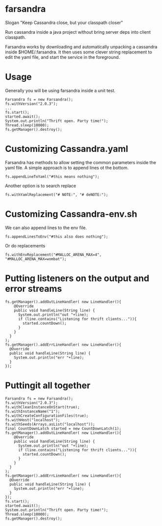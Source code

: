 farsandra
=========

Slogan "Keep Cassandra close, but your classpath closer"

Run cassandra inside a java project without bring server deps into client classpath.

Farsandra works by downloading and automatically unpacking a cassandra inside $HOME/.farsandra. It then uses some clever string replacement to edit the yaml file, and start the service in the foreground.

Usage
========

Generally you will be using farsandra inside a unit test.

    Farsandra fs = new Farsandra();
    fs.withVersion("2.0.3");
    ...
    fs.start();
    started.await();
    System.out.println("Thrift open. Party time!");
    Thread.sleep(10000);
    fs.getManager().destroy();

Customizing Cassandra.yaml
===========

Farsandra has methods to allow setting the common parameters inside the yaml file. A simple approach is to append lines ot the bottom. 

    fs.appendLineToYaml("#this means nothing");

Another option is to search replace

    fs.withYamlReplacement("# NOTE:", "# deNOTE:");

Customizing Cassandra-env.sh
============

We can also append lines to the env file.

    fs.appendLinesToEnv("#this also does nothing");

Or do replacements

    fs.withEnvReplacement("#MALLOC_ARENA_MAX=4", "#MALLOC_ARENA_MAX=wombat");

Putting listeners on the output and error streams
========

    fs.getManager().addOutLineHandler( new LineHandler(){
        @Override
        public void handleLine(String line) {
          System.out.println("out "+line);
          if (line.contains("Listening for thrift clients...")){
            started.countDown();
          }
        }
      }
    );
    fs.getManager().addErrLineHandler( new LineHandler(){
      @Override
      public void handleLine(String line) {
        System.out.println("err "+line);
      }
    });

Puttingit all together
==========

    Farsandra fs = new Farsandra();
    fs.withVersion("2.0.3");
    fs.withCleanInstanceOnStart(true);
    fs.withInstanceName("1");
    fs.withCreateConfigurationFiles(true);
    fs.withHost("localhost");
    fs.withSeeds(Arrays.asList("localhost"));
    final CountDownLatch started = new CountDownLatch(1);
    fs.getManager().addOutLineHandler( new LineHandler(){
        @Override
        public void handleLine(String line) {
          System.out.println("out "+line);
          if (line.contains("Listening for thrift clients...")){
            started.countDown();
          }
        }
      }
    );
    fs.getManager().addErrLineHandler( new LineHandler(){
      @Override
      public void handleLine(String line) {
        System.out.println("err "+line);
      }
    });
    fs.start();
    started.await();
    System.out.println("Thrift open. Party time!");
    Thread.sleep(10000);
    fs.getManager().destroy();

